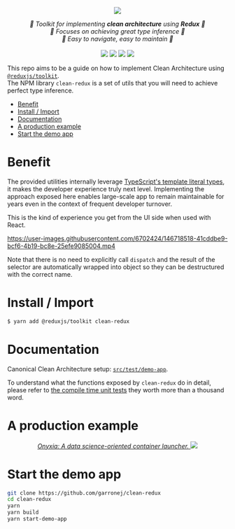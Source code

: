 <p align="center">
    <img src="https://user-images.githubusercontent.com/6702424/147236719-6733bf4d-947b-47bf-a81f-b186fe78ad14.png">  
</p>
<p align="center">
    <i>📐 Toolkit for implementing <b>clean architecture</b> using <b>Redux</b> 📐</i>
    <br/>
    <i>🔩 Focuses on achieving great type inference 🔩</i>
    <br/>
    <i>🎯 Easy to navigate, easy to maintain 🎯</i>
    <br>
    <br>
    <img src="https://github.com/garronej/beyond-redux-toolkit/workflows/ci/badge.svg?branch=main">
    <img src="https://img.shields.io/bundlephobia/minzip/beyond-redux-toolkit">
    <img src="https://img.shields.io/npm/dw/beyond-redux-toolkit">
    <img src="https://img.shields.io/npm/l/beyond-redux-toolkit">
</p>

This repo aims to be a guide on how to implement Clean Architecture using [`@reduxjs/toolkit`](https://redux-toolkit.js.org).  
The NPM library `clean-redux` is a set of utils that you will need to achieve perfect type inference.

-   [Benefit](#benefit)
-   [Install / Import](#install--import)
-   [Documentation](#documentation)
-   [A production example](#a-production-example)
-   [Start the demo app](#start-the-demo-app)

# Benefit

The provided utilities internally leverage [TypeScript's template literal types](https://www.typescriptlang.org/docs/handbook/2/template-literal-types.html), it makes the developer experience truly next level.
Implementing the approach exposed here enables large-scale app to remain maintainable for years even in the context
of frequent developer turnover.

This is the kind of experience you get from the UI side when used with React.

https://user-images.githubusercontent.com/6702424/146718518-41cddbe9-bcf6-4b19-bc8e-25efe9085004.mp4

Note that there is no need to explicitly call `dispatch` and the result of the selector are automatically
wrapped into object so they can be destructured with the correct name.

# Install / Import

```bash
$ yarn add @reduxjs/toolkit clean-redux
```

# Documentation

Canonical Clean Architecture setup: [`src/test/demo-app`](https://github.com/garronej/clean-redux/tree/main/src/test/demo-app).

To understand what the functions exposed by `clean-redux` do in detail, please refer to
[the compile time unit tests](https://github.com/garronej/clean-redux/tree/main/src/test/types)
they worth more than a thousand word.

# A production example

<p align="center">
  <a href="https://github.com/InseeFrLab/onyxia-web">
  <i>Onyxia: A data science-oriented container launcher.</i>
    <img src="https://user-images.githubusercontent.com/6702424/139264787-37efc793-1d55-4fa4-a4a9-782af8357cff.png">
  </a>
</p>

# Start the demo app

```bash
git clone https://github.com/garronej/clean-redux
cd clean-redux
yarn
yarn build
yarn start-demo-app
```
